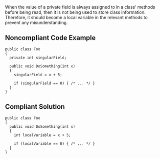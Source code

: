 When the value of a private field is always assigned to in a class' methods before being read, then it is not being used to store class information. Therefore, it should become a local variable in the relevant methods to prevent any misunderstanding.
 
## Noncompliant Code Example

    public class Foo
    {
      private int singularField;
    
      public void DoSomething(int x)
      {
        singularField = x + 5;
    
        if (singularField == 0) { /* ... */ }
      }
    }

## Compliant Solution

    public class Foo
    {
      public void DoSomething(int x)
      {
        int localVariable = x + 5;
    
        if (localVariable == 0) { /* ... */ }
      }
    }